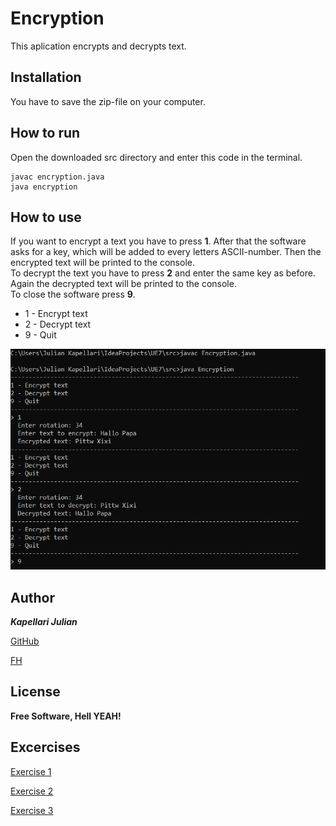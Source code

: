 # Encryption

This aplication encrypts and decrypts text.

## Installation

You have to save the zip-file on your computer.

## How to run

Open the downloaded src directory and enter this code in the terminal.

```
javac encryption.java  
java encryption
```

## How to use

If you want to encrypt a text you have to press **1**. After that the software asks for a key, which will be added to every letters ASCII-number. Then the encrypted text will be printed to the console.  
To decrypt the text you have to press **2** and enter the same key as before. Again the decrypted text will be printed to the console.  
To close the software press **9**.

* 1 - Encrypt text  
* 2 - Decrypt text  
* 9 - Quit

![Example](Encryption.PNG)

## Author

***Kapellari Julian***

[GitHub](https://github.com/JulianKapellari06)

[FH](https://www.fh-joanneum.at/)

## License

**Free Software, Hell YEAH!**

## Excercises

[Exercise 1](exercise1.md)

[Exercise 2](exercise2.md)

[Exercise 3](exercise3.md)
